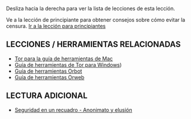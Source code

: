 [Title]: # (¿Y ahora qué?)
[Order]: # (3)

Desliza hacia la derecha para ver la lista de lecciones de esta lección. 

Ve a la lección de principiante para obtener consejos sobre cómo evitar la censura. 
[Ir a la lección para principiantes](umbrella://lesson/the-internet/0) 

## LECCIONES / HERRAMIENTAS RELACIONADAS 

*	[Tor para la guía de herramientas de Mac](umbrella://lesson/tor-for-mac-os-x)  
*	[Guía de herramientas de Tor para Windows](umbrella://lesson/tor-for-windows)) 
*	[Guía de herramientas Orbot](umbrella://lesson/orbot-&-orweb) 
*	[Guía de herramientas Orweb](umbrella://lesson/orbot-&-orweb) 

## LECTURA ADICIONAL 

*	[Seguridad en un recuadro - Anonimato y elusión](https://securityinabox.org/en/guide/anonymity-and-circumvention)